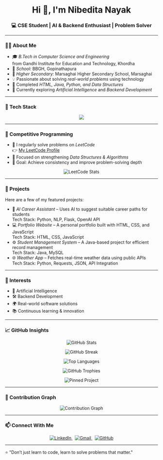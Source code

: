 <h1 align="center">Hi 👋, I'm Nibedita Nayak</h1>
<h3 align="center">💻 CSE Student | AI & Backend Enthusiast | Problem Solver</h3>

---

### 👩‍💻 About Me
- 🎓 *B.Tech in Computer Science and Engineering*  
  from Gandhi Institute for Education and Technology, Khordha  
- 🏫 *School:* BBGH, Gopinathapura  
- 🏫 *Higher Secondary:* Marsaghai Higher Secondary School, Marsaghai  
- 💡 Passionate about solving *real-world problems* using technology  
- 🌱 Completed *HTML, Java, Python, and Data Structures*  
- 🤖 Currently exploring *Artificial Intelligence* and *Backend Development*

---

### 🚀 Tech Stack
<p align="center">
  <img src="https://skillicons.dev/icons?i=c,cpp,java,python,html,css,javascript,mysql,git,github,linux&perline=6" />
</p>

---

### 🧠 Competitive Programming
- 💬 I regularly solve problems on *LeetCode*  
  👉 [My LeetCode Profile](https://leetcode.com/u/nibedita_nayak/)
- 🧩 Focused on strengthening *Data Structures & Algorithms*  
- 🎯 Goal: Achieve consistency and improve problem-solving depth  

<p align="center">
  <img src="https://leetcard.jacoblin.cool/nibedita_nayak?theme=dark&font=Poppins" alt="LeetCode Stats" />
</p>

---

### 🔨 Projects
Here are a few of my featured projects:
- 🧠 *AI Career Assistant* – Uses AI to suggest suitable career paths for students  
  Tech Stack: Python, NLP, Flask, OpenAI API  
- 💻 *Portfolio Website* – A personal portfolio built with HTML, CSS, and JavaScript  
  Tech Stack: HTML, CSS, JavaScript  
- ⚙ *Student Management System* – A Java-based project for efficient record management  
  Tech Stack: Java, MySQL  
- 🌐 *Weather App* – Fetches real-time weather data using public APIs  
  Tech Stack: Python, Requests, JSON, API Integration  

---

### 🎯 Interests
- 🤖 Artificial Intelligence  
- 🛠 Backend Development  
- 🌍 Real-world software solutions  
- 📚 Continuous learning & innovation  

---

### 📈 GitHub Insights
<p align="center">
  <img src="https://github-readme-stats.vercel.app/api?username=nibeditanayak-111NN&show_icons=true&theme=tokyonight&hide_border=true&include_all_commits=true&count_private=true" alt="GitHub Stats" />
</p>

<p align="center">
  <img src="https://github-readme-streak-stats.herokuapp.com?user=nibeditanayak-111NN&theme=tokyonight&hide_border=true" alt="GitHub Streak" />
</p>

<p align="center">
  <img src="https://github-readme-stats.vercel.app/api/top-langs?username=nibeditanayak-111NN&layout=compact&theme=tokyonight&hide_border=true" alt="Top Languages" />
</p>

<p align="center">
  <img src="https://github-profile-trophy.vercel.app/?username=nibeditanayak-111NN&theme=tokyonight&no-frame=true&margin-w=15" alt="GitHub Trophies" />
</p>

<p align="center">
  <img src="https://github-readme-stats.vercel.app/api/pin/?username=nibeditanayak-111NN&repo=AI-Career-Assistant&theme=tokyonight&hide_border=true" alt="Pinned Project" />
</p>

---

### 🧩 Contribution Graph
<p align="center">
  <img src="https://github-readme-activity-graph.vercel.app/graph?username=nibeditanayak-111NN&theme=tokyo-night" alt="Contribution Graph" />
</p>

---

### 📫 Connect With Me
<p align="center">
  <a href="https://www.linkedin.com/in/nibedita-nayak" target="_blank">
    <img src="https://img.shields.io/badge/LinkedIn-Nibedita%20Nayak-blue?style=for-the-badge&logo=linkedin" alt="LinkedIn" />
  </a>
  &nbsp;
  <a href="mailto:nibeditanayak111@gmail.com">
    <img src="https://img.shields.io/badge/Gmail-nibeditanayak111%40gmail.com-red?style=for-the-badge&logo=gmail" alt="Gmail" />
  </a>
  &nbsp;
  <a href="https://github.com/nibeditanayak-111NN" target="_blank">
    <img src="https://img.shields.io/badge/GitHub-nibeditanayak--111NN-black?style=for-the-badge&logo=github" alt="GitHub" />
  </a>
</p>

---

⭐ "Don’t just learn to code, learn to solve problems that matter."
